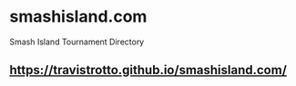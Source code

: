 # smashisland.com
Smash Island Tournament Directory
## https://travistrotto.github.io/smashisland.com/
